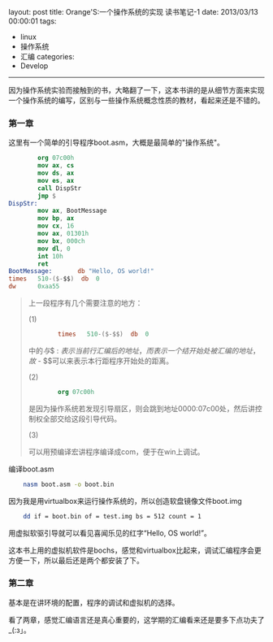 layout: post
title: Orange'S:一个操作系统的实现 读书笔记-1
date: 2013/03/13 00:00:01
tags: 
- linux
- 操作系统
- 汇编
categories:
- Develop
---

因为操作系统实验而接触到的书，大略翻了一下，这本书讲的是从细节方面来实现一个操作系统的编写，区别与一些操作系统概念性质的教材，看起来还是不错的。

<h3>第一章</h3>

这里有一个简单的引导程序boot.asm，大概是最简单的"操作系统"。

``` nasm
        org 07c00h
        mov ax, cs
        mov ds, ax
        mov es, ax
        call DispStr
        jmp $
DispStr:
        mov ax, BootMessage
        mov bp, ax
        mov cx, 16
        mov ax, 01301h
        mov bx, 000ch
        mov dl, 0
        int 10h
        ret
BootMessage:       db "Hello, OS world!"
times   510-($-$$)  db  0
dw      0xaa55
```

<!-- more -->

<blockquote>上一段程序有几个需要注意的地方：

(1)

``` nasm
        times   510-($-$$)  db  0
```

中的$与$$ : $表示当前行汇编后的地址，而$$表示一个结开始处被汇编的地址，故$ - $$可以来表示本行距程序开始处的距离。

(2)

``` nasm
        org 07c00h
```

是因为操作系统若发现引导扇区，则会跳到地址0000:07c00处，然后讲控制权全部交给这段引导代码。

(3)

可以用预编译宏讲程序编译成com，便于在win上调试。

</blockquote>

编译boot.asm

``` bash
    nasm boot.asm -o boot.bin
```

因为我是用virtualbox来运行操作系统的，所以创造软盘镜像文件boot.img

``` bash
    dd if = boot.bin of = test.img bs = 512 count = 1
```

用虚拟软驱引导就可以看见喜闻乐见的红字“Hello, OS world!”。

这本书上用的虚拟机软件是bochs，感觉和virtualbox比起来，调试汇编程序会更方便一下，所以最后还是两个都安装了下。

<h3>第二章</h3>

基本是在讲环境的配置，程序的调试和虚拟机的选择。

看了两章，感觉汇编语言还是真心重要的，这学期的汇编看来还是要多下点功夫了_(:з」。

